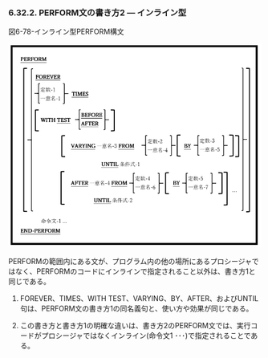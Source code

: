 ### 6.32.2. PERFORM文の書き方2 ― インライン型

図6-78-インライン型PERFORM構文

![alt text](Image/6-78-Perform.png)

PERFORMの範囲内にある文が、プログラム内の他の場所にあるプロシージャではなく、PERFORMのコードにインラインで指定されること以外は、書き方1と同じである。

1. FOREVER、TIMES、WITH TEST、VARYING、BY、AFTER、およびUNTIL句は、PERFORM文の書き方1の同名義句と、使い方や効果が同じである。

2. この書き方と書き方1の明確な違いは、書き方2のPERFORM文では、実行コードがプロシージャではなくインライン(命令文1 ･･･)で指定されることである。

